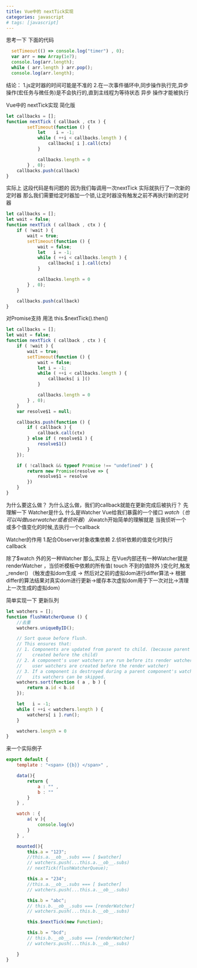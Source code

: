 ```yaml
---
title: Vue中的 nextTick实现
categories: javascript
# tags: [javascript]
---
```


思考一下 下面的代码

```javascript
  setTimeout(() => console.log("timer") , 0);
  var arr = new Array(1e7);
  console.log(arr.length);
  while ( arr.length ) arr.pop();
  console.log(arr.length);
```

结论：
1.js定时器的时间可能是不准的
2.在一次事件循环中,同步操作执行完,异步操作(宏任务与微任务)是不会执行的,直到主线程为等待状态 异步 操作才能被执行

Vue中的 nextTick实现 简化版

```javascript
let callbacks = [];
function nextTick ( callback , ctx ) {
        setTimeout(function () {
            let    i = -1;
            while ( ++i < callbacks.length ) {
                callbacks[ i ].call(ctx)
            }

            callbacks.length = 0
        } , 0);
    callbacks.push(callback)
}
```

实际上 这段代码是有问题的 因为我们每调用一次nextTick 实际就执行了一次新的定时器
那么我们需要给定时器加一个锁,让定时器没有触发之前不再执行新的定时器

```javascript
let callbacks = [];
let wait = false;
function nextTick ( callback , ctx ) {
    if ( !wait ) {
        wait = true;
        setTimeout(function () {
            wait = false;
            let   i = -1;
            while ( ++i < callbacks.length ) {
                callbacks[ i ].call(ctx)
            }

            callbacks.length = 0
        } , 0);
    }

    callbacks.push(callback)
}
```

对Promise支持 用法 this.$nextTick().then()

```javascript
let callbacks = [];
let wait = false;
function nextTick ( callback , ctx ) {
    if ( !wait ) {
        wait = true;
        setTimeout(function () {
            wait = false;
            let i = -1;
            while ( ++i < callbacks.length ) {
                callbacks[ i ]()
            }

            callbacks.length = 0
        } , 0);
    }
    var resolve$1 = null;

    callbacks.push(function () {
        if ( callback ) {
            callback.call(ctx)
        } else if ( resolve$1 ) {
            resolve$1()
        }
    });

    if ( !callback && typeof Promise !== "undefined" ) {
        return new Promise(resolve => {
            resolve$1 = resolve
        })
    }
}
```

为什么要这么做？
为什么这么做，我们的callback就能在更新完成后被执行？
先理解一下 Watcher是什么
什么是Watcher
Vue给我们暴露的一个接口 $watch（也可以叫做 user watcher 或者侦听器）
从$watch开始简单的理解就是 当我侦听一个或多个值变化的时候,去执行一个callback

Watcher的作用
1.配合Observer对象收集依赖 
2.侦听依赖的值变化时执行callback


除了$watch 外的另一种Watcher
那么,实际上 在Vue内部还有一种Watcher就是renderWatcher ，当侦听模板中依赖的所有值( touch 不到的值除外 )变化时,触发 _render()  （触发虚拟dom生成 -> 然后对之前的虚拟dom进行differ算法-> 根据differ的算法结果对真实dom进行更新->缓存本次虚拟dom用于下一次对比->清理上一次生成的虚拟dom）

简单实现一下 更新队列

```javascript
let watchers = [];
function flushWatcherQueue () {
    //去重
    watchers.uniqueByID();

    // Sort queue before flush.
    // This ensures that:
    // 1. Components are updated from parent to child. (because parent is always
    //    created before the child)
    // 2. A component's user watchers are run before its render watcher (because
    //    user watchers are created before the render watcher)
    // 3. If a component is destroyed during a parent component's watcher run,
    //    its watchers can be skipped.
    watchers.sort(function ( a , b ) {
        return a.id < b.id
    });

    let   i = -1;
    while ( ++i < watchers.length ) {
        watchers[ i ].run();
    }

    watchers.length = 0
}
```

来一个实际例子

```javascript
export default {
    template : "<span> {{b}} </span>" ,

    data(){
        return {
            a : "" ,
            b : ""
        }
    } ,

    watch : {
        a( v ){
            console.log(v)
        }
    } ,

    mounted(){
        this.a = "123";
        //this.a.__ob__.subs === [ $watcher]
        // watchers.push(...this.a.__ob__.subs)
        // nextTick(flushWatcherQueue);

        this.a = "234";
        //this.a.__ob__.subs === [ $watcher]
        // watchers.push(...this.a.__ob__.subs)

        this.b = "abc";
        // this.b.__ob__.subs === [renderWatcher]
        // watchers.push(...this.b.__ob__.subs)

        this.$nextTick(new Function);

        this.b = "bcd";
        // this.b.__ob__.subs === [renderWatcher]
        // watchers.push(...this.b.__ob__.subs)

    }
}
```